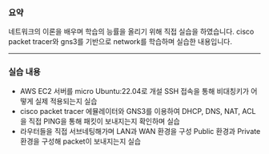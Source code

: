### 요약 

네트워크의 이론을 배우며 학습의 능률을 올리기 위해 직접 실습을 하였습니다.
cisco packet tracer와 gns3를 기반으로 network를 학습하며 실습한 내용입니다.  

---

### 실습 내용

* AWS EC2 서버를 micro Ubuntu:22.04로 개설 SSH 접속을 통해 비대칭키가 어떻게 실제 적용되는지 실습
* cisco packet tracer 에뮬레이터와 GNS3를 이용하여 DHCP, DNS, NAT, ACL을 직접 PING을 통해 패킷이 보내지는지 확인하며 실습
* 라우터들을 직접 서브네팅해가며 LAN과 WAN 환경을 구성 Public 환경과 Private 환경을 구성해 packet이 보내지는지 실습  
